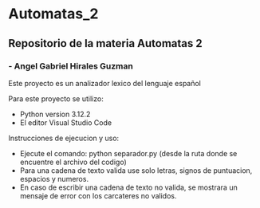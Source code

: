# Automatas_2
## Repositorio de la materia Automatas 2
### - Angel Gabriel Hirales Guzman

Este proyecto es un analizador lexico del lenguaje español

Para este proyecto se utilizo:
- Python version 3.12.2
- El editor Visual Studio Code

Instrucciones de ejecucion y uso:
- Ejecute el comando: python separador.py (desde la ruta donde se encuentre el archivo del codigo)
- Para una cadena de texto valida use solo letras, signos de puntuacion, espacios y numeros.
- En caso de escribir una cadena de texto no valida, se mostrara un mensaje de error con los carcateres no validos.
